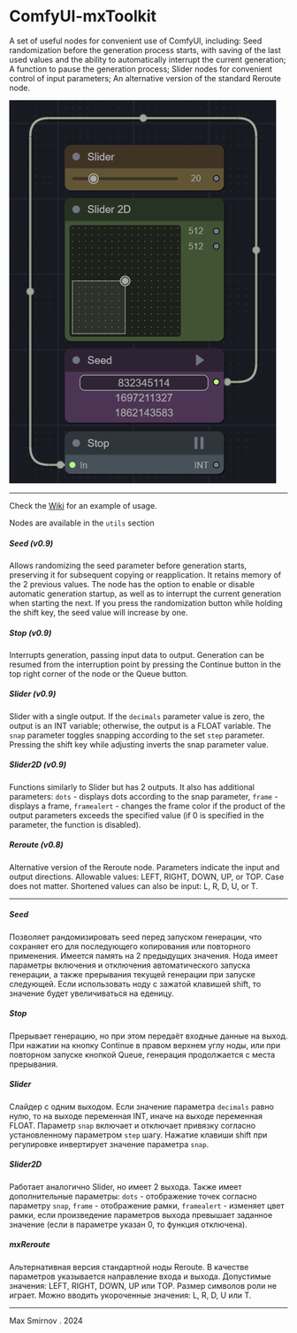 # ComfyUI-mxToolkit

A set of useful nodes for convenient use of ComfyUI, including: Seed randomization before the generation process starts, with saving of the last used values and the ability to automatically interrupt the current generation; A function to pause the generation process; Slider nodes for convenient control of input parameters; An alternative version of the standard Reroute node.

![](mxtoolkit.png)

----------
Check the [Wiki](https://github.com/Smirnov75/comfyui-mxtoolkit/wiki) for an example of usage.

Nodes are available in the `utils` section

##### Seed (v0.9)

Allows randomizing the seed parameter before generation starts, preserving it for subsequent copying or reapplication. It retains memory of the 2 previous values. The node has the option to enable or disable automatic generation startup, as well as to interrupt the current generation when starting the next. If you press the randomization button while holding the shift key, the seed value will increase by one.

##### Stop (v0.9)

Interrupts generation, passing input data to output. Generation can be resumed from the interruption point by pressing the Continue button in the top right corner of the node or the Queue button.

##### Slider (v0.9)

Slider with a single output. If the `decimals` parameter value is zero, the output is an INT variable; otherwise, the output is a FLOAT variable. The `snap` parameter toggles snapping according to the set `step` parameter. Pressing the shift key while adjusting inverts the snap parameter value.

##### Slider2D (v0.9)

Functions similarly to Slider but has 2 outputs. It also has additional parameters: `dots` - displays dots according to the snap parameter, `frame` - displays a frame, `framealert` - changes the frame color if the product of the output parameters exceeds the specified value (if 0 is specified in the parameter, the function is disabled).

##### Reroute (v0.8)

Alternative version of the Reroute node. Parameters indicate the input and output directions. Allowable values: LEFT, RIGHT, DOWN, UP, or TOP. Case does not matter. Shortened values can also be input: L, R, D, U, or T.

----------

##### Seed

Позволяет рандомизировать seed перед запуском генерации, что сохраняет его для последующего копирования или повторного применения. Имеется память на 2 предыдущих значения. Нода имеет параметры включения и отключения автоматического запуска генерации, а также прерывания текущей генерации при запуске следующей. Если использовать ноду с зажатой клавишей shift, то значение будет увеличиваться на еденицу.

##### Stop

Прерывает генерацию, но при этом передаёт входные данные на выход. При нажатии на кнопку Continue в правом верхнем углу ноды, или при повторном запуске кнопкой Queue, генерация продолжается с места прерывания.

##### Slider

Слайдер с одним выходом. Если значение параметра `decimals` равно нулю, то на выходе переменная INT, иначе на выходе переменная FLOAT. Параметр `snap` включает и отключает привязку согласно установленному параметром `step` шагу. Нажатие клавиши shift при регулировке инвертирует значение параметра `snap`.

##### Slider2D

Работает аналогично Slider, но имеет 2 выхода. Также имеет дополнительные параметры: `dots` - отображение точек согласно параметру `snap`, `frame` - отображение рамки, `framealert` - изменяет цвет рамки, если произведение параметров выхода превышает заданное значение (если в параметре указан 0, то функция отключена).

##### mxReroute

Альтернативная версия стандартной ноды Reroute. В качестве параметров указывается направление входа и выхода. Допустимые значения: LEFT, RIGHT, DOWN, UP или TOP. Размер символов роли не играет. Можно вводить укороченные значения: L, R, D, U или T.

----------

Max Smirnov . 2024
